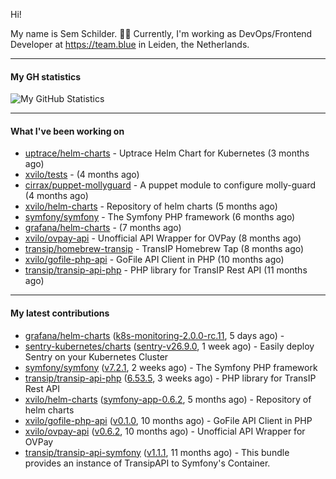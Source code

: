 Hi!

My name is Sem Schilder. 👋🏻 Currently, I'm working as DevOps/Frontend Developer at https://team.blue in Leiden, the Netherlands.

---

#### My GH statistics

![My GitHub Statistics](https://github-readme-stats.vercel.app/api?username=xvilo&show_icons=true&count_private=true&hide_title=true)

---

#### What I've been working on

- [uptrace/helm-charts](https://github.com/uptrace/helm-charts) - Uptrace Helm Chart for Kubernetes (3 months ago)
- [xvilo/tests](https://github.com/xvilo/tests) -  (4 months ago)
- [cirrax/puppet-mollyguard](https://github.com/cirrax/puppet-mollyguard) - A puppet module to configure molly-guard (4 months ago)
- [xvilo/helm-charts](https://github.com/xvilo/helm-charts) - Repository of helm charts (5 months ago)
- [symfony/symfony](https://github.com/symfony/symfony) - The Symfony PHP framework (6 months ago)
- [grafana/helm-charts](https://github.com/grafana/helm-charts) -  (7 months ago)
- [xvilo/ovpay-api](https://github.com/xvilo/ovpay-api) - Unofficial API Wrapper for OVPay (8 months ago)
- [transip/homebrew-transip](https://github.com/transip/homebrew-transip) - TransIP Homebrew Tap (8 months ago)
- [xvilo/gofile-php-api](https://github.com/xvilo/gofile-php-api) - GoFile API Client in PHP (10 months ago)
- [transip/transip-api-php](https://github.com/transip/transip-api-php) - PHP library for TransIP Rest API (11 months ago)

---

#### My latest contributions

- [grafana/helm-charts](https://github.com/grafana/helm-charts) ([k8s-monitoring-2.0.0-rc.11](https://github.com/grafana/helm-charts/releases/tag/k8s-monitoring-2.0.0-rc.11), 5 days ago) - 
- [sentry-kubernetes/charts](https://github.com/sentry-kubernetes/charts) ([sentry-v26.9.0](https://github.com/sentry-kubernetes/charts/releases/tag/sentry-v26.9.0), 1 week ago) - Easily deploy Sentry on your Kubernetes Cluster
- [symfony/symfony](https://github.com/symfony/symfony) ([v7.2.1](https://github.com/symfony/symfony/releases/tag/v7.2.1), 2 weeks ago) - The Symfony PHP framework
- [transip/transip-api-php](https://github.com/transip/transip-api-php) ([6.53.5](https://github.com/transip/transip-api-php/releases/tag/6.53.5), 3 weeks ago) - PHP library for TransIP Rest API
- [xvilo/helm-charts](https://github.com/xvilo/helm-charts) ([symfony-app-0.6.2](https://github.com/xvilo/helm-charts/releases/tag/symfony-app-0.6.2), 5 months ago) - Repository of helm charts
- [xvilo/gofile-php-api](https://github.com/xvilo/gofile-php-api) ([v0.1.0](https://github.com/xvilo/gofile-php-api/releases/tag/v0.1.0), 10 months ago) - GoFile API Client in PHP
- [xvilo/ovpay-api](https://github.com/xvilo/ovpay-api) ([v0.6.2](https://github.com/xvilo/ovpay-api/releases/tag/v0.6.2), 10 months ago) - Unofficial API Wrapper for OVPay
- [transip/transip-api-symfony](https://github.com/transip/transip-api-symfony) ([v1.1.1](https://github.com/transip/transip-api-symfony/releases/tag/v1.1.1), 11 months ago) - This bundle provides an instance of TransipAPI to Symfony&#39;s Container.

